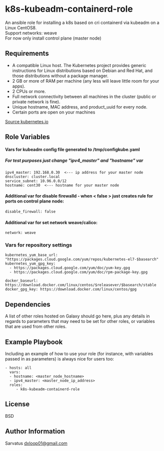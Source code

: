 k8s-kubeadm-containerd-role
=========

An ansible role for installing a k8s based on cri containerd via kubeadm on a Linux CentOS8.  
Support networks: weave  
For now only install control plane (master node)
    
    
Requirements
------------

- A compatible Linux host. The Kubernetes project provides generic instructions for Linux distributions based on Debian and Red Hat, and those distributions without a package manager.
- 2 GB or more of RAM per machine (any less will leave little room for your apps).
- 2 CPUs or more.
- Full network connectivity between all machines in the cluster (public or private network is fine).
- Unique hostname, MAC address, and product_uuid for every node.
- Certain ports are open on your machines

[Source kubernetes.io](https://kubernetes.io/docs/setup/production-environment/tools/kubeadm/install-kubeadm/)
  
  
Role Variables
--------------

#### Vars for kubeadm config file  generated to /tmp/configkube.yaml
##### For test purposes just change "ipv4_master" and "hostname" var
```
ipv4_master: 192.168.0.30  <--- ip address for your master node  
dnscluster: cluster.local  
service_subnet: 10.96.0.0/12  
hostname: cent30  <--- hostname for your master node  
```

#### Additional var for disable firewalld - when < false > just creates rule for ports on control plane node: 
```
disable_firewall: false
```
#### Additional var for set network weave/calico: 
```
network: weave
```

### Vars for repository settings
```
kubernetes_yum_base_url: "https://packages.cloud.google.com/yum/repos/kubernetes-el7-$basearch"  
kubernetes_yum_gpg_key:
  - https://packages.cloud.google.com/yum/doc/yum-key.gpg  
  - https://packages.cloud.google.com/yum/doc/rpm-package-key.gpg

docker_baseurl: https://download.docker.com/linux/centos/$releasever/$basearch/stable  
docker_gpg_key: https://download.docker.com/linux/centos/gpg
```
  
  
Dependencies
------------

A list of other roles hosted on Galaxy should go here, plus any details in regards to parameters that may need to be set for other roles, or variables that are used from other roles.
  
  
Example Playbook
----------------

Including an example of how to use your role (for instance, with variables passed in as parameters) is always nice for users too:

    - hosts: all
      vars:
      - hostname: <master_node_hostname>
      - ipv4_master: <master_node_ip_address>
      roles:
         - k8s-kubeadm-containerd-role

License
-------

BSD

Author Information
------------------

Sarvatus <dxloop01@gmail.com>
